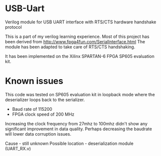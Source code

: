 # USB-Uart
Verilog module for USB UART interface with RTS/CTS hardware handshake protocol

This is a part of my verilog learning experience.
Most of this project has been derived from http://www.fpga4fun.com/SerialInterface.html
The module has been adapted to take care of RTS/CTS handshaking.

It has been implemented on the Xilinx SPARTAN-6 FPGA SP605 evaluation kit.

# Known issues
This code was tested on SP605 evaluation kit in loopback mode where the
deserializer loops back to the serializer.
 - Baud rate of 115200
 - FPGA clock speed of 200 MHz 

Increasing the clock frequency from 27mhz to 100mhz didn't show any significant
improvement in data quality. Perhaps decreasing the baudrate will lower data
corruption issues.

Cause - still unknown 
Possible location - deserialization module (UART_RX.v)

